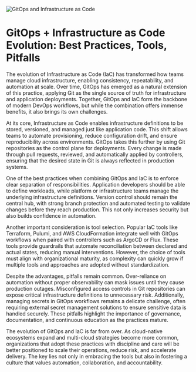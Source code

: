![GitOps and Infrastructure as Code](https://cdn.prod.website-files.com/65a5be30bf4809bb3a2e8aff/65dd9e619ce768e96c0cabba_KKz6JTi.png)

# GitOps + Infrastructure as Code Evolution: Best Practices, Tools, Pitfalls

The evolution of Infrastructure as Code (IaC) has transformed how teams manage cloud infrastructure, enabling consistency, repeatability, and automation at scale. Over time, GitOps has emerged as a natural extension of this practice, applying Git as the single source of truth for infrastructure and application deployments. Together, GitOps and IaC form the backbone of modern DevOps workflows, but while the combination offers immense benefits, it also brings its own challenges.

At its core, Infrastructure as Code enables infrastructure definitions to be stored, versioned, and managed just like application code. This shift allows teams to automate provisioning, reduce configuration drift, and ensure reproducibility across environments. GitOps takes this further by using Git repositories as the control plane for deployments. Every change is made through pull requests, reviewed, and automatically applied by controllers, ensuring that the desired state in Git is always reflected in production systems.

One of the best practices when combining GitOps and IaC is to enforce clear separation of responsibilities. Application developers should be able to define workloads, while platform or infrastructure teams manage the underlying infrastructure definitions. Version control should remain the central hub, with strong branch protection and automated testing to validate changes before they reach production. This not only increases security but also builds confidence in automation.

Another important consideration is tool selection. Popular IaC tools like Terraform, Pulumi, and AWS CloudFormation integrate well with GitOps workflows when paired with controllers such as ArgoCD or Flux. These tools provide guardrails that automate reconciliation between declared and actual states, reducing manual interventions. However, the choice of tools must align with organizational maturity, as complexity can quickly grow if multiple tools and approaches are adopted without standardization.

Despite the advantages, pitfalls remain common. Over-reliance on automation without proper observability can mask issues until they cause production outages. Misconfigured access controls in Git repositories can expose critical infrastructure definitions to unnecessary risk. Additionally, managing secrets in GitOps workflows remains a delicate challenge, often requiring external secret management solutions to ensure sensitive data is handled securely. These pitfalls highlight the importance of governance, documentation, and continuous education as the practices mature.

The evolution of GitOps and IaC is far from over. As cloud-native ecosystems expand and multi-cloud strategies become more common, organizations that adopt these practices with discipline and care will be better positioned to scale their operations, reduce risk, and accelerate delivery. The key lies not only in embracing the tools but also in fostering a culture that values automation, collaboration, and accountability.
